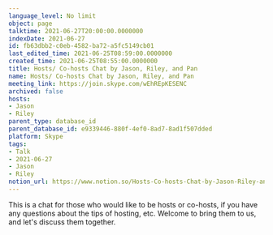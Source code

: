 ```yaml
---
language_level: No limit
object: page
talktime: 2021-06-27T20:00:00.0000000
indexDate: 2021-06-27
id: fb63dbb2-c0eb-4582-ba72-a5fc5149cb01
last_edited_time: 2021-06-25T08:59:00.0000000
created_time: 2021-06-25T08:55:00.0000000
title: Hosts/ Co-hosts Chat by Jason, Riley, and Pan
name: Hosts/ Co-hosts Chat by Jason, Riley, and Pan
meeting_link: https://join.skype.com/wEhREpKESENC
archived: false
hosts:
- Jason
- Riley
parent_type: database_id
parent_database_id: e9339446-880f-4ef0-8ad7-8ad1f507dded
platform: Skype
tags:
- Talk
- 2021-06-27
- Jason
- Riley
notion_url: https://www.notion.so/Hosts-Co-hosts-Chat-by-Jason-Riley-and-Pan-fb63dbb2c0eb4582ba72a5fc5149cb01
---
```


This is a chat for those who would like to be hosts or co-hosts, if you have any questions about the tips of hosting, etc. Welcome to bring them to us, and let's discuss them together.

